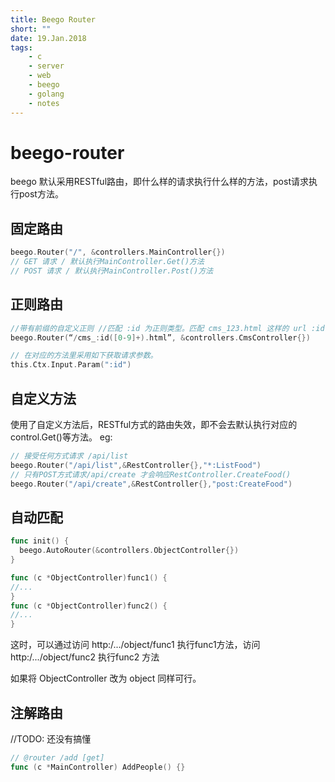```yaml
---
title: Beego Router
short: ""
date: 19.Jan.2018
tags:
    - c
    - server
    - web
    - beego
    - golang
    - notes
---
```

# beego-router

beego 默认采用RESTful路由，即什么样的请求执行什么样的方法，post请求执行post方法。

## 固定路由

```go
beego.Router("/", &controllers.MainController{})
// GET 请求 / 默认执行MainController.Get()方法
// POST 请求 / 默认执行MainController.Post()方法
```

## 正则路由

```go
//带有前缀的自定义正则 //匹配 :id 为正则类型。匹配 cms_123.html 这样的 url :id = 123。
beego.Router(“/cms_:id([0-9]+).html”, &controllers.CmsController{})

// 在对应的方法里采用如下获取请求参数。
this.Ctx.Input.Param(":id")
```

## 自定义方法

使用了自定义方法后，RESTful方式的路由失效，即不会去默认执行对应的control.Get()等方法。
eg:

```go
// 接受任何方式请求 /api/list
beego.Router("/api/list",&RestController{},"*:ListFood")
// 只有POST方式请求/api/create 才会响应RestController.CreateFood()
beego.Router("/api/create",&RestController{},"post:CreateFood")
```

## 自动匹配


```go
func init() {
  beego.AutoRouter(&controllers.ObjectController{})
}

func (c *ObjectController)func1() {
//...
}
func (c *ObjectController)func2() {
//...
}
```
这时，可以通过访问 http:/.../object/func1 执行func1方法，访问 http:/.../object/func2 执行func2 方法

如果将 ObjectController 改为 object 同样可行。

## 注解路由

//TODO: 还没有搞懂

```go
// @router /add [get]
func (c *MainController) AddPeople() {}
```